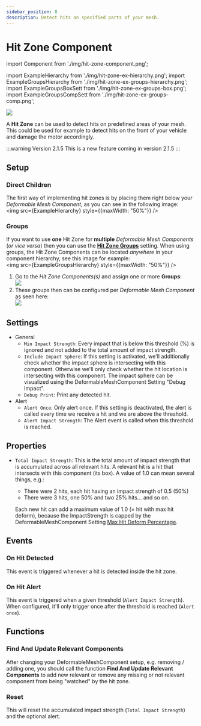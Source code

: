 ```yaml
---
sidebar_position: 8
description: Detect hits on specified parts of your mesh.
---
```


# Hit Zone Component

import Component from './img/hit-zone-component.png';

import ExampleHierarchy from './img/hit-zone-ex-hierarchy.png';
import ExampleGroupsHierarchy from './img/hit-zone-ex-groups-hierarchy.png';
import ExampleGroupsBoxSett from './img/hit-zone-ex-groups-box.png';
import ExampleGroupsCompSett from './img/hit-zone-ex-groups-comp.png';

<img src={Component} />

A **Hit Zone** can be used to detect hits on predefined areas of your mesh. This could be used for example to detect hits on the front of your vehicle and damage the motor accordingly.

:::warning Version 2.1.5
This is a new feature coming in version 2.1.5
:::

## Setup

### Direct Children

The first way of implementing hit zones is by placing them right below your *Deformable Mesh Component*, as you can see in the following image:<br/><img src={ExampleHierarchy} style={{maxWidth: "50%"}} />

### Groups

If you want to use **one** Hit Zone for **multiple** *Deformable Mesh Components* (*or vice versa*) then you can use the [**Hit Zone Groups**](../guides/mesh-component/settings.md#hit-zone-groups) setting. When using groups, the Hit Zone Components can be located *anywhere* in your component hierarchy, see this image for example:<br/><img src={ExampleGroupsHierarchy} style={{maxWidth: "50%"}} />

1. Go to the *Hit Zone Components(s)* and assign one or more **Groups**:<br/><img src={ExampleGroupsBoxSett} />
2. These groups then can be configured per *Deformable Mesh Component* as seen here:<br/><img src={ExampleGroupsCompSett} />

## Settings
- General
    - `Min Impact Strength`: Every impact that is below this threshold (%) is ignored and not added to the total amount of impact strength.
    - `Include Impact Sphere`: If this setting is activated, we'll additionally check whether the impact sphere is intersecting with this component. Otherwise we'll only check whether the hit location is intersecting with this component. The impact sphere can be visualized using the DeformableMeshComponent Setting "Debug Impact".
    - `Debug Print`: Print any detected hit.
- Alert
    - `Alert Once`: Only alert once. If this setting is deactivated, the alert is called every time we receive a hit and we are above the threshold.
    - `Alert Impact Strength`: The Alert event is called when this threshold is reached.

## Properties
- `Total Impact Strength`: 
    This is the total amount of impact strength that is accumulated across all relevant hits.
	A relevant hit is a hit that intersects with this component (its box).
	A value of 1.0 can mean several things, e.g.:
	- There were 2 hits, each hit having an impact strength of 0.5 (50%)
	- There were 3 hits, one 50% and two 25% hits... and so on.

	Each new hit can add a maximum value of 1.0 (= hit with max hit deform),
	because the ImpactStrength is capped by the DeformableMeshComponent Setting [Max Hit Deform Percentage](../guides/mesh-component/settings.md#max-hit-deform-percentage).

## Events

### On Hit Detected
This event is triggered whenever a hit is detected inside the hit zone.

### On Hit Alert
This event is triggered when a given threshold (`Alert Impact Strength`). When configured, it'll only trigger once after the threshold is reached (`Alert once`).

## Functions

### Find And Update Relevant Components
After changing your DeformableMeshComponent setup, e.g. removing / adding one, you should call the function **Find And Update Relevant Components** to add new relevant or remove any missing or not relevant component from being "watched" by the hit zone.

### Reset
This will reset the accumulated impact strength (`Total Impact Strength`) and the optional alert.